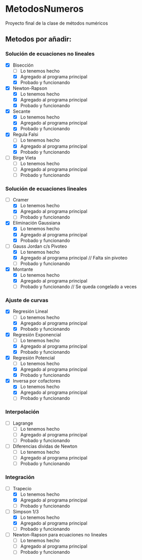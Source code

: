 # MetodosNumeros
Proyecto final de la clase de métodos numéricos

## Metodos por añadir:

### Solución de ecuaciones no lineales
- [X] Bisección
    * [ ] Lo tenemos hecho
    * [X] Agregado al programa principal
    * [X] Probado y funcionando

- [X] Newton-Rapson
    * [X] Lo tenemos hecho
    * [X] Agregado al programa principal
    * [X] Probado y funcionando

- [X] Secante
    * [X] Lo tenemos hecho
    * [X] Agregado al programa principal
    * [X] Probado y funcionando

- [X] Regula Falsi
    * [ ] Lo tenemos hecho
    * [X] Agregado al programa principal
    * [X] Probado y funcionando

- [ ] Birge Vieta
    * [ ] Lo tenemos hecho
    * [ ] Agregado al programa principal
    * [ ] Probado y funcionando

### Solución de ecuaciones lineales
- [ ] Cramer
    * [X] Lo tenemos hecho
    * [X] Agregado al programa principal
    * [ ] Probado y funcionando

- [X] Eliminación Gaussiana
    * [X] Lo tenemos hecho
    * [X] Agregado al programa principal
    * [X] Probado y funcionando

- [ ] Gauss Jordan c/s Pivoteo
    * [X] Lo tenemos hecho
    * [X] Agregado al programa principal // Falta sin pivoteo
    * [ ] Probado y funcionando

- [X] Montante
    * [X] Lo tenemos hecho
    * [X] Agregado al programa principal
    * [ ] Probado y funcionando // Se queda congelado a veces

### Ajuste de curvas
- [X] Regresión Lineal
    * [ ] Lo tenemos hecho
    * [X] Agregado al programa principal
    * [X] Probado y funcionando

- [X] Regresión Exponencial
    * [ ] Lo tenemos hecho
    * [X] Agregado al programa principal
    * [X] Probado y funcionando

- [X] Regresión Potencial
    * [ ] Lo tenemos hecho
    * [X] Agregado al programa principal
    * [X] Probado y funcionando

- [X] Inversa por cofactores
    * [X] Lo tenemos hecho
    * [X] Agregado al programa principal
    * [ ] Probado y funcionando

### Interpolación
- [ ] Lagrange
    * [ ] Lo tenemos hecho
    * [ ] Agregado al programa principal
    * [ ] Probado y funcionando

- [ ] Diferencias dividas de Newton
    * [ ] Lo tenemos hecho
    * [ ] Agregado al programa principal
    * [ ] Probado y funcionando

### Integración
- [ ] Trapecio
    * [X] Lo tenemos hecho
    * [X] Agregado al programa principal
    * [ ] Probado y funcionando

- [ ] Simpson 1/3
    * [X] Lo tenemos hecho
    * [X] Agregado al programa principal
    * [ ] Probado y funcionando

- [ ] Newton-Rapson para ecuaciones no lineales
    * [ ] Lo tenemos hecho
    * [ ] Agregado al programa principal
    * [ ] Probado y funcionando
